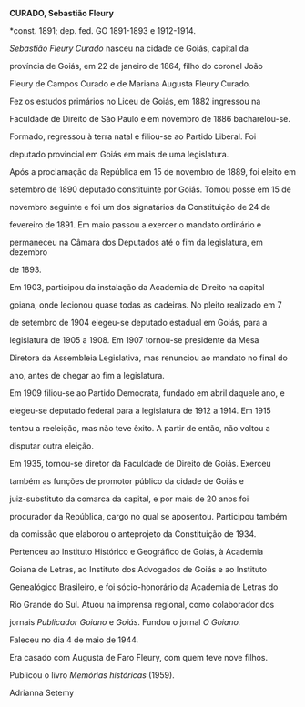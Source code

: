 **CURADO, Sebastião Fleury**



\*const. 1891; dep. fed. GO 1891-1893 e 1912-1914.



*Sebastião Fleury Curado* nasceu na cidade de Goiás, capital da

província de Goiás, em 22 de janeiro de 1864, filho do coronel João

Fleury de Campos Curado e de Mariana Augusta Fleury Curado.



Fez os estudos primários no Liceu de Goiás, em 1882 ingressou na

Faculdade de Direito de São Paulo e em novembro de 1886 bacharelou-se.

Formado, regressou à terra natal e filiou-se ao Partido Liberal. Foi

deputado provincial em Goiás em mais de uma legislatura.



Após a proclamação da República em 15 de novembro de 1889, foi eleito em

setembro de 1890 deputado constituinte por Goiás. Tomou posse em 15 de

novembro seguinte e foi um dos signatários da Constituição de 24 de

fevereiro de 1891. Em maio passou a exercer o mandato ordinário e

permaneceu na Câmara dos Deputados até o fim da legislatura, em dezembro

de 1893.



Em 1903, participou da instalação da Academia de Direito na capital

goiana, onde lecionou quase todas as cadeiras. No pleito realizado em 7

de setembro de 1904 elegeu-se deputado estadual em Goiás, para a

legislatura de 1905 a 1908. Em 1907 tornou-se presidente da Mesa

Diretora da Assembleia Legislativa, mas renunciou ao mandato no final do

ano, antes de chegar ao fim a legislatura.



Em 1909 filiou-se ao Partido Democrata, fundado em abril daquele ano, e

elegeu-se deputado federal para a legislatura de 1912 a 1914. Em 1915

tentou a reeleição, mas não teve êxito. A partir de então, não voltou a

disputar outra eleição.



Em 1935, tornou-se diretor da Faculdade de Direito de Goiás. Exerceu

também as funções de promotor público da cidade de Goiás e

juiz-substituto da comarca da capital, e por mais de 20 anos foi

procurador da República, cargo no qual se aposentou. Participou também

da comissão que elaborou o anteprojeto da Constituição de 1934.

Pertenceu ao Instituto Histórico e Geográfico de Goiás, à Academia

Goiana de Letras, ao Instituto dos Advogados de Goiás e ao Instituto

Genealógico Brasileiro, e foi sócio-honorário da Academia de Letras do

Rio Grande do Sul. Atuou na imprensa regional, como colaborador dos

jornais *Publicador Goiano* e *Goiás*. Fundou o jornal *O Goiano.*



Faleceu no dia 4 de maio de 1944.



Era casado com Augusta de Faro Fleury, com quem teve nove filhos.



Publicou o livro *Memórias históricas* (1959).



Adrianna Setemy



